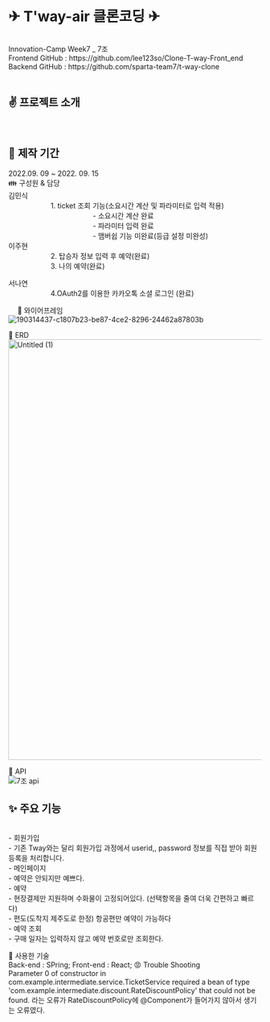 <h1>✈ T'way-air 클론코딩 ✈</h1><br>
Innovation-Camp Week7 _ 7조<br>
Frontend GitHub : https://github.com/lee123so/Clone-T-way-Front_end<br>
Backend GitHub : https://github.com/sparta-team7/t-way-clone<br><br>

<h2>✌️ 프로젝트 소개</h2><br>

<h2>📅 제작 기간<br></h2>
2022.09. 09 ~ 2022. 09. 15<br>
👪 구성원 & 담당<br>
김민식<br>
      1. ticket 조회 기능(소요시간 계산 및 파라미터로 입력 적용)<br>
            - 소요시간 계산  완료<br>
            - 파라미터 입력 완료<br>
            - 맴버쉽 기능 미완료(등급 설정 미완성)<br>
이주현<br>
      2. 탑승자 정보 입력 후 예약(완료)<br>
      3.  나의 예약(완료)<br<br>

서나연<br>
      4.OAuth2를 이용한 카카오톡 소셜 로그인 (완료)<br>
  
    
📗 와이어프레임<br>
![190314437-c1807b23-be87-4ce2-8296-24462a87803b](https://user-images.githubusercontent.com/110470208/190331379-252bae28-c832-438f-9c81-a636f29d122c.png)


📘 ERD<br>
<img width="835" alt="Untitled (1)" src="https://user-images.githubusercontent.com/110470208/190321522-2f341bf6-52d9-4b93-b6a1-fb93e3f362be.png">


📙 API<br>
![7조 api](https://user-images.githubusercontent.com/110470208/190321495-94bdaf44-4f72-4335-a58f-ba20df9bb632.JPG)
<h2>✨ 주요 기능</h2><br>
- 회원가입<br>
    - 기존 Tway와는 달리 회원가입 과정에서 userid,, password 정보를 직접 받아 회원등록을 처리합니다.<br>
- 메인페이지<br>
    - 예약은 안되지만 예쁘다.<br>
- 예약<br>
    - 현장결제만 지원하며 수화물이 고정되어있다. (선택항목을 줄여 더욱 간편하고 빠르다)<br>
    - 편도(도착지 제주도로 한정) 항공편만 예약이 가능하다<br>
- 예약 조회<br>
    - 구매 일자는 입력하지 않고 예약 번호로만 조회한다.<br>

👷 사용한 기술<br>
Back-end : SPring;
Front-end : React;
😡 Trouble Shooting<br>
Parameter 0 of constructor in com.example.intermediate.service.TicketService required a bean of type
'com.example.intermediate.discount.RateDiscountPolicy' that could not be found.
라는 오류가 RateDiscountPolicy에 @Component가 들어가지 않아서 생기는 오류였다. 



